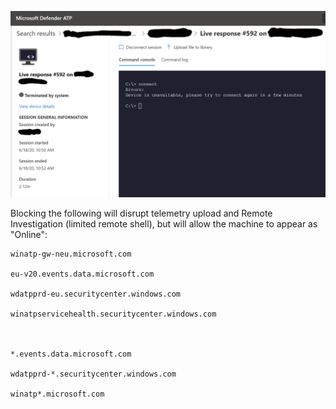 ![Screenshot of WDATP Live Response](https://raw.githubusercontent.com/Dviros/EDR_SinkHole/master/Screens/WDATP.png)

Blocking the following will disrupt telemetry upload and Remote Investigation (limited remote shell), but will allow the machine to appear as "Online":

```
winatp-gw-neu.microsoft.com

eu-v20.events.data.microsoft.com

wdatpprd-eu.securitycenter.windows.com

winatpservicehealth.securitycenter.windows.com



*.events.data.microsoft.com

wdatpprd-*.securitycenter.windows.com

winatp*.microsoft.com
```
